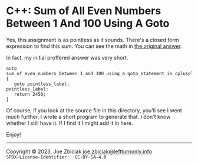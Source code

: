 # C++: Sum of All Even Numbers Between 1 And 100 Using A Goto

Yes, this assignment is as pointless as it sounds.  There's a closed form
expression to find this sum.  You can see the math in [the original answer](https://www.quora.com/What-is-the-sum-of-all-even-numbers-between-1-and-100-using-a-goto-statement-in-C++/answer/Joe-Zbiciak).

In fact, my initial proffered answer was very short.

```
auto sum_of_even_numbers_between_1_and_100_using_a_goto_statement_in_cplusplus() {
   goto pointless_label;
pointless_label:
   return 2450;
}
```

Of course, if you look at the source file in this directory, you'll see I
went much further.  I wrote a short program to generate that.  I don't know
whether I still have it.  If I find it I might add it in here.

Enjoy!

____

Copyright © 2023, Joe Zbiciak <joe.zbiciak@leftturnonly.info>  
`SPDX-License-Identifier:  CC-BY-SA-4.0`
